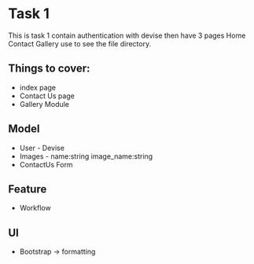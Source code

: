 
# Task 1

This is task 1 contain authentication with devise then have 3 pages Home Contact Gallery use to see the file directory.

## Things to cover:
- index page
- Contact Us page
- Gallery Module

## Model
- User - Devise
- Images - name:string image_name:string
- ContactUs Form

## Feature
- Workflow

## UI
- Bootstrap -> formatting
